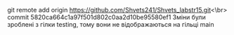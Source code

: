 git remote add origin https://github.com/Shvets241/Shvets_labstr15.git<\br>
commit 5820ca664c1a97f501d802c0aa2d10be95580ef1
Зміни були зроблені з гілки testing, тому вони не відображаються на гільці main  